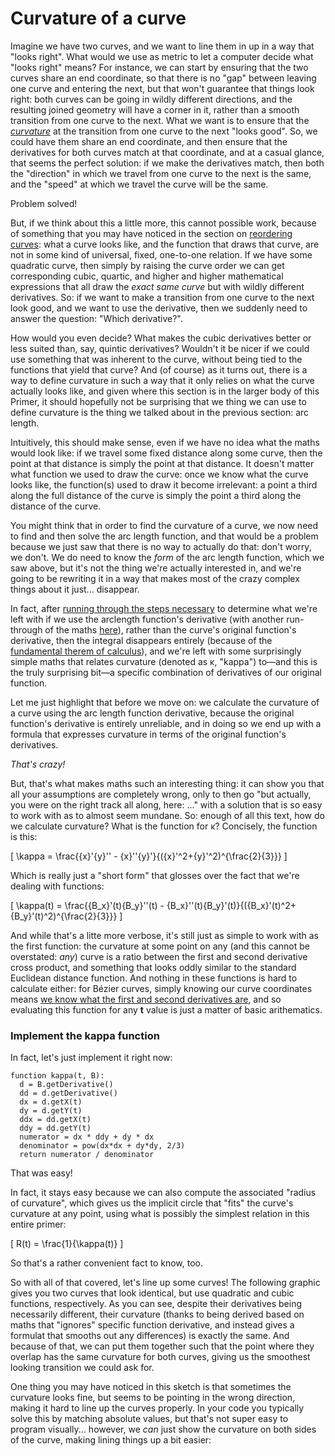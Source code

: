 # Curvature of a curve

Imagine we have two curves, and we want to line them in up in a way that "looks right". What would we use as metric to let a computer decide what "looks right" means? For instance, we can start by ensuring that the two curves share an end coordinate, so that there is no "gap" between leaving one curve and entering the next, but that won't guarantee that things look right: both curves can be going in wildly different directions, and the resulting joined geometry will have a corner in it, rather than a smooth transition from one curve to the next. What we want is to ensure that the [_curvature_](https://en.wikipedia.org/wiki/Curvature) at the transition from one curve to the next "looks good". So, we could have them share an end coordinate, and then ensure that the derivatives for both curves match at that coordinate, and at a casual glance, that seems the perfect solution: if we make the derivatives match, then both the "direction" in which we travel from one curve to the next is the same, and the "speed" at which we travel the curve will be the same.

Problem solved!

But, if we think about this a little more, this cannot possible work, because of something that you may have noticed in the section on [reordering curves](#reordering): what a curve looks like, and the function that draws that curve, are not in some kind of universal, fixed, one-to-one relation. If we have some quadratic curve, then simply by raising the curve order we can get corresponding cubic, quartic, and higher and higher mathematical expressions that all draw the _exact same curve_ but with wildly different derivatives. So: if we want to make a transition from one curve to the next look good, and we want to use the derivative, then we suddenly need to answer the question: "Which derivative?".

How would you even decide? What makes the cubic derivatives better or less suited than, say, quintic derivatives? Wouldn't it be nicer if we could use something that was inherent to the curve, without being tied to the functions that yield that curve? And (of course) as it turns out, there is a way to define curvature in such a way that it only relies on what the curve actually looks like, and given where this section is in the larger body of this Primer, it should hopefully not be surprising that we thing we can use to define curvature is the thing we talked about in the previous section: arc length.

Intuitively, this should make sense, even if we have no idea what the maths would look like: if we travel some fixed distance along some curve, then the point at that distance is simply the point at that distance. It doesn't matter what function we used to draw the curve: once we know what the curve looks like, the function(s) used to draw it become irrelevant: a point a third along the full distance of the curve is simply the point a third along the distance of the curve.

You might think that in order to find the curvature of a curve, we now need to find and then solve the arc length function, and that would be a problem because we just saw that there is no way to actually do that: don't worry, we don't. We do need to know the _form_ of the arc length function, which we saw above, but it's not the thing we're actually interested in, and we're going to be rewriting it in a way that makes most of the crazy complex things about it just... disappear.

In fact, after [running through the steps necessary](http://mathworld.wolfram.com/Curvature.html) to determine what we're left with if we use the arclength function's derivative (with another run-through of the maths [here](https://math.stackexchange.com/a/275324/71940)), rather than the curve's original function's derivative, then the integral disappears entirely (because of the [fundamental therem of calculus](https://en.wikipedia.org/wiki/Fundamental_theorem_of_calculus)), and we're left with some surprisingly simple maths that relates curvature (denoted as κ, "kappa") to—and this is the truly surprising bit—a specific combination of derivatives of our original function.

Let me just highlight that before we move on: we calculate the curvature of a curve using the arc length function derivative, because the original function's derivative is entirely unreliable, and in doing so we end up with a formula that expresses curvature in terms of the original function's derivatives.

*That's crazy!*

But, that's what makes maths such an interesting thing: it can show you that all your assumptions are completely wrong, only to then go "but actually, you were on the right track all along, here: ..." with a solution that is so easy to work with as to almost seem mundane. So: enough of all this text, how do we calculate curvature? What is the function for κ? Concisely, the function is this:

\[
  \kappa = \frac{{x}'{y}'' - {x}''{y}'}{({x}'^2+{y}'^2)^{\frac{2}{3}}}
\]

Which is really just a "short form" that glosses over the fact that we're dealing with functions:

\[
  \kappa(t) = \frac{{B_x}'(t){B_y}''(t) - {B_x}''(t){B_y}'(t)}{({B_x}'(t)^2+{B_y}'(t)^2)^{\frac{2}{3}}}
\]

And while that's a litte more verbose, it's still just as simple to work with as the first function: the curvature at some point on any (and this cannot be overstated: _any_) curve is a ratio between the first and second derivative cross product, and something that looks oddly similar to the standard Euclidean distance function. And nothing in these functions is hard to calculate either: for Bézier curves, simply knowing our curve coordinates means [we know what the first and second derivatives are](#derivatives), and so evaluating this function for any **t** value is just a matter of basic arithematics.

<div className="howtocode">

### Implement the kappa function

In fact, let's just implement it right now:

```
function kappa(t, B):
  d = B.getDerivative()
  dd = d.getDerivative()
  dx = d.getX(t)
  dy = d.getY(t)
  ddx = dd.getX(t)
  ddy = dd.getY(t)
  numerator = dx * ddy + dy * dx
  denominator = pow(dx*dx + dy*dy, 2/3)
  return numerator / denominator
```
That was easy!

In fact, it stays easy because we can also compute the associated "radius of curvature", which gives us the implicit circle that "fits" the curve's curvature at any point, using what is possibly the simplest relation in this entire primer:

\[
  R(t) = \frac{1}{\kappa(t)}
\]

So that's a rather convenient fact to know, too.

</div>

So with all of that covered, let's line up some curves! The following graphic gives you two curves that look identical, but use quadratic and cubic functions, respectively. As you can see, despite their derivatives being necessarily different, their curvature (thanks to being derived based on maths that "ignores" specific function derivative, and instead gives a formulat that smooths out any differences) is exactly the same. And because of that, we can put them together such that the point where they overlap has the same curvature for both curves, giving us the smoothest looking transition we could ask for.

<Graphic title="Matching curvatures for a quadratic and cubic Bézier curve" setup={this.setup} draw={this.draw} />

One thing you may have noticed in this sketch is that sometimes the curvature looks fine, but seems to be pointing in the wrong direction, making it hard to line up the curves properly. In your code you typically solve this by matching absolute values, but that's not super easy to program visually... however, we _can_ just show the curvature on both sides of the curve, making lining things up a bit easier:

<Graphic title="(Easier) curvature matching for a quadratic and cubic Bézier curve" setup={this.setup} draw={this.drawOmni} />
